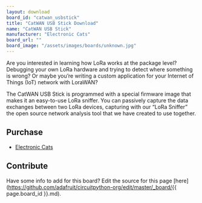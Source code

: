 ```yaml
---
layout: download
board_id: "catwan_usbstick"
title: "CatWAN USB Stick Download"
name: "CatWAN USB Stick"
manufacturer: "Electronic Cats"
board_url: ""
board_image: "/assets/images/boards/unknown.jpg"
---
```


Are you interested in learning how LoRa works at the package level? Debugging your own LoRa hardware and trying to detect where something is wrong? Or maybe you’re writing a custom application for your Internet of Things (IoT) network with LoraWAN?

The CatWAN USB Stick is programmed with a special firmware image that makes it an easy-to-use LoRa sniffer. You can passively capture the data exchanges between two LoRa devices, capturing with our “LoRa Sniffer” the open source network analysis tool that we have created to use together.

## Purchase
* [Electronic Cats](https://electroniccats.com/producto/catwan_usb-stick/)

## Contribute

Have some info to add for this board? Edit the source for this page [here](https://github.com/adafruit/circuitpython-org/edit/master/_board/{{ page.board_id }}.md).
